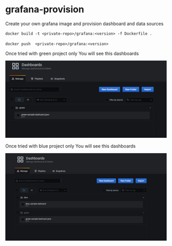 # grafana-provision
Create your own grafana image and provision dashboard and data sources

```
docker build -t <private-repo>/grafana:<version> -f Dockerfile .

docker push  <private-repo>/grafana:<version>

```

Once tried with green project only You will see this dashboards

![Green dashboard](/img/green.PNG)


Once tried with blue project only You will see this dashboards

![Blue dashboard](/img/blue.PNG)
